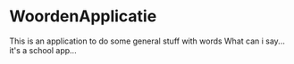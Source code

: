 # WoordenApplicatie
This is an application to do some general stuff with words
What can i say... it's a school app...
